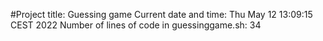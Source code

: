 #Project title: Guessing game
Current date and time:  Thu May 12 13:09:15 CEST 2022
Number of lines of code in guessinggame.sh:  34
